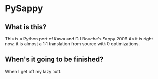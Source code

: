# PySappy
## What is this?
This is a Python port of Kawa and DJ Bouche's Sappy 2006
As it is right now, it is almost a 1:1 translation from source with 0 optimizations.

## When's it going to be finished?
When I get off my lazy butt.
